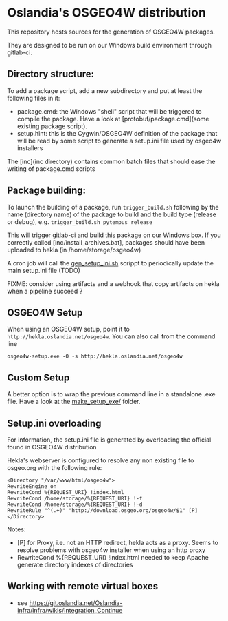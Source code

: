 Oslandia's OSGEO4W distribution
===============================

This repository hosts sources for the generation of OSGEO4W packages.

They are designed to be run on our Windows build environment through gitlab-ci.

Directory structure:
--------------------

To add a package script, add a new subdirectory and put at least the following files in it:
- package.cmd: the Windows "shell" script that will be triggered to compile the package. Have a look at [protobuf/package.cmd](some existing package script).
- setup.hint: this is the Cygwin/OSGEO4W definition of the package that will be read by some script to generate a setup.ini file used by osgeo4w installers

The [inc](inc directory) contains common batch files that should ease the writing of package.cmd scripts

Package building:
-----------------

To launch the building of a package, run `trigger_build.sh` following by the name (directory name) of the package to build and the build type (release or debug), e.g. `trigger_build.sh pytempus release`

This will trigger gitlab-ci and build this package on our Windows box. If you correctly called [inc/install_archives.bat], packages should have been uploaded to hekla (in /home/storage/osgeo4w)

A cron job will call the [gen_setup_ini.sh](gen_setup_ini.sh) scrippt to periodically update the main setup.ini file (TODO)

FIXME: consider using artifacts and a webhook that copy artifacts on hekla when a pipeline succeed ?

OSGEO4W Setup
-------------

When using an OSGEO4W setup, point it to `http://hekla.oslandia.net/osgeo4w`.
You can also call from the command line
```
osgeo4w-setup.exe -O -s http://hekla.oslandia.net/osgeo4w
```


Custom Setup
------------

A better option is to wrap the previous command line in a standalone .exe file. Have a look at the [make_setup_exe/](make_setup_exe) folder.

Setup.ini overloading
---------------------

For information, the setup.ini file is generated by overloading the official found in OSGEO4W distribution

Hekla's webserver is configured to resolve any non existing file to osgeo.org with the following rule:

```
<Directory "/var/www/html/osgeo4w">
RewriteEngine on
RewriteCond %{REQUEST_URI} !index.html
RewriteCond /home/storage/%{REQUEST_URI} !-f
RewriteCond /home/storage/%{REQUEST_URI} !-d
RewriteRule "^(.+)" "http://download.osgeo.org/osgeo4w/$1" [P]
</Directory>
```

Notes:
* [P] for Proxy, i.e. not an HTTP redirect, hekla acts as a proxy. Seems to resolve problems with osgeo4w installer when using an http proxy
* RewriteCond %{REQUEST_URI} !index.html needed to keep Apache generate directory indexes of directories

Working with remote virtual boxes
---------------------------------

* see https://git.oslandia.net/Oslandia-infra/infra/wikis/Integration_Continue
